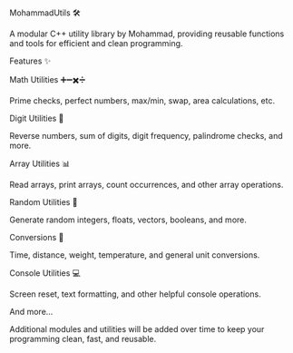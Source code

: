 MohammadUtils 🛠️

A modular C++ utility library by Mohammad, providing reusable functions and tools for efficient and clean programming.

Features ✨

Math Utilities ➕➖✖️➗

Prime checks, perfect numbers, max/min, swap, area calculations, etc.

Digit Utilities 🔢

Reverse numbers, sum of digits, digit frequency, palindrome checks, and more.

Array Utilities 📊

Read arrays, print arrays, count occurrences, and other array operations.

Random Utilities 🎲

Generate random integers, floats, vectors, booleans, and more.

Conversions 🔄

Time, distance, weight, temperature, and general unit conversions.

Console Utilities 💻

Screen reset, text formatting, and other helpful console operations.

And more…

Additional modules and utilities will be added over time to keep your programming clean, fast, and reusable.
